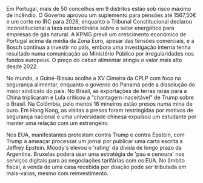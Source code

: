 Em Portugal, mais de 50 concelhos em 9 distritos estão sob risco máximo de incêndio. O Governo aprovou um suplemento para pensões até 1567,50€ e um corte no IRC para 2026, enquanto o Tribunal Constitucional declarou inconstitucional a taxa extraordinária sobre o setor energético para empresas de gás natural. A KPMG prevê um crescimento económico de Portugal acima da média da Zona Euro, apesar das tensões comerciais, e a Bosch continua a investir no país, embora uma investigação interna tenha resultado numa comunicação ao Ministério Público por irregularidades nos fundos europeus. O preço do cabaz alimentar atingiu o valor mais alto desde 2022.

No mundo, a Guiné-Bissau acolhe a XV Cimeira da CPLP com foco na segurança alimentar, enquanto o governo do Panamá pede a dissolução do maior sindicato do país. No Brasil, as exportações de terras raras para a China triplicaram e Lula criticou a "chantagem inaceitável" de Trump sobre o Brasil. Na Colômbia, pelo menos 18 mineiros estão presos numa mina de ouro. Em Hong Kong, as visitas a presos foram restringidas por motivos de segurança nacional e uma universidade chinesa expulsou um estudante por manter uma relação com um estrangeiro.

Nos EUA, manifestantes protestam contra Trump e contra Epstein, com Trump a ameaçar processar um jornal por publicar uma carta escrita a Jeffrey Epstein. Moody's elevou o 'rating' da dívida de longo prazo da Argentina. Bruxelas poderá usar uma estratégia de 'pau e cenoura' nos serviços digitais para as negociações tarifárias com os EUA. No âmbito fiscal, a venda de uma casa recebida por doação pode ser tributada em mais-valias, mesmo com reinvestimento.